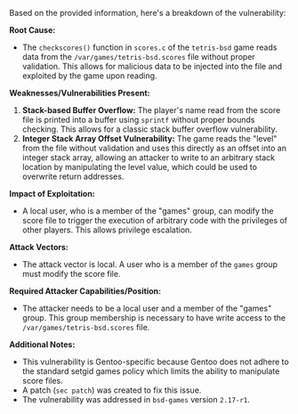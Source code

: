 Based on the provided information, here's a breakdown of the vulnerability:

**Root Cause:**
- The `checkscores()` function in `scores.c` of the `tetris-bsd` game reads data from the `/var/games/tetris-bsd.scores` file without proper validation. This allows for malicious data to be injected into the file and exploited by the game upon reading.

**Weaknesses/Vulnerabilities Present:**
1.  **Stack-based Buffer Overflow:** The player's name read from the score file is printed into a buffer using `sprintf` without proper bounds checking. This allows for a classic stack buffer overflow vulnerability.
2.  **Integer Stack Array Offset Vulnerability:** The game reads the "level" from the file without validation and uses this directly as an offset into an integer stack array, allowing an attacker to write to an arbitrary stack location by manipulating the level value, which could be used to overwrite return addresses.

**Impact of Exploitation:**
- A local user, who is a member of the "games" group, can modify the score file to trigger the execution of arbitrary code with the privileges of other players. This allows privilege escalation.

**Attack Vectors:**
- The attack vector is local. A user who is a member of the `games` group must modify the score file.

**Required Attacker Capabilities/Position:**
- The attacker needs to be a local user and a member of the "games" group. This group membership is necessary to have write access to the `/var/games/tetris-bsd.scores` file.

**Additional Notes:**
- This vulnerability is Gentoo-specific because Gentoo does not adhere to the standard setgid games policy which limits the ability to manipulate score files.
- A patch (`sec patch`) was created to fix this issue.
- The vulnerability was addressed in `bsd-games` version `2.17-r1`.
